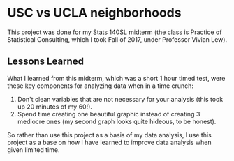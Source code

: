 # USC vs UCLA neighborhoods
This project was done for my Stats 140SL midterm (the class is Practice of Statistical Consulting, which I took Fall of 2017, under Professor Vivian Lew).

## Lessons Learned
What I learned from this midterm, which was a short 1 hour timed test, were these key components for analyzing data when in a time crunch:
1. Don't clean variables that are not necessary for your analysis (this took up 20 minutes of my 60!).
2. Spend time creating one beautiful graphic instead of creating 3 mediocre ones (my second graph looks quite hideous, to be honest).

So rather than use this project as a basis of my data analysis, I use this project as a base on how I have learned to improve data analysis when given limited time.
